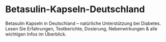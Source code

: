 # Betasulin-Kapseln-Deutschland
Betasulin Kapseln in Deutschland – natürliche Unterstützung bei Diabetes. Lesen Sie Erfahrungen, Testberichte, Dosierung, Nebenwirkungen &amp; alle wichtigen Infos im Überblick.
